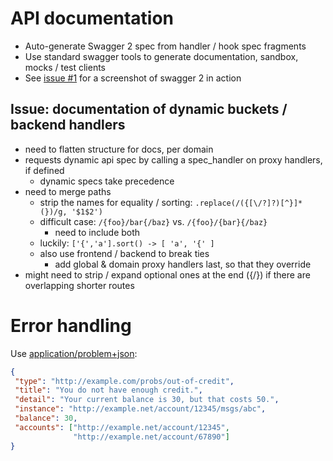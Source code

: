 # API documentation
- Auto-generate Swagger 2 spec from handler / hook spec fragments
- Use standard swagger tools to generate documentation, sandbox, mocks / test clients
- See [issue #1](https://github.com/wikimedia/restbase/issues/1) for a
  screenshot of swagger 2 in action

## Issue: documentation of dynamic buckets / backend handlers
- need to flatten structure for docs, per domain
- requests dynamic api spec by calling a spec_handler on proxy handlers, if defined
    - dynamic specs take precedence
- need to merge paths
    - strip the names for equality / sorting: `.replace(/({[\/?]?)[^}]*(})/g, '$1$2')`
    - difficult case: `/{foo}/bar{/baz}` vs. `/{foo}/{bar}{/baz}`
        - need to include both
    - luckily: `['{','a'].sort() -> [ 'a', '{' ]`
    - also use frontend / backend to break ties
        - add global & domain proxy handlers last, so that they override
- might need to strip / expand optional ones at the end ({/}) if
  there are overlapping shorter routes

# Error handling
Use [application/problem+json](https://tools.ietf.org/html/draft-nottingham-http-problem):
```json
{
 "type": "http://example.com/probs/out-of-credit",
 "title": "You do not have enough credit.",
 "detail": "Your current balance is 30, but that costs 50.",
 "instance": "http://example.net/account/12345/msgs/abc",
 "balance": 30,
 "accounts": ["http://example.net/account/12345",
              "http://example.net/account/67890"]
}
```
